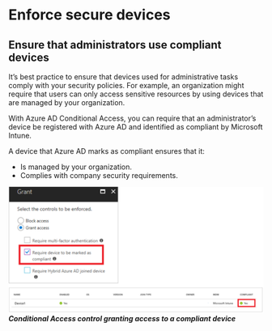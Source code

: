 # Enforce secure devices

## Ensure that administrators use compliant devices

It’s best practice to ensure that devices used for administrative tasks comply with your security policies. For example, an organization might require that users can only access sensitive resources by using devices that are managed by your organization.

With Azure AD Conditional Access, you can require that an administrator’s device be registered with Azure AD and identified as compliant by Microsoft Intune.

A device that Azure AD marks as compliant ensures that it:

- Is managed by your organization.
- Complies with company security requirements.

![Screenshot of conditional access control granting access to a compliant device](../media/grant-access-to-compliant-device.png)
***Conditional Access control granting access to a compliant device***
